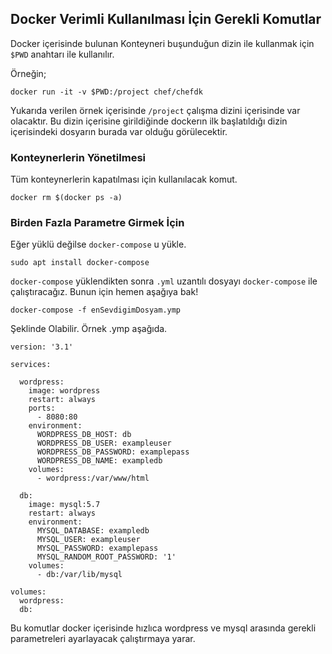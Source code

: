 ## Docker Verimli Kullanılması İçin Gerekli Komutlar

Docker içerisinde bulunan Konteyneri buşunduğun dizin ile kullanmak için `$PWD` anahtarı ile kullanılır.


Örneğin;

`docker run -it -v $PWD:/project chef/chefdk`

Yukarıda verilen örnek içerisinde `/project` çalışma dizini içerisinde var olacaktır. Bu dizin içerisine girildiğinde dockerın ilk başlatıldığı dizin içerisindeki dosyarın burada var olduğu görülecektir. 


### Konteynerlerin Yönetilmesi

Tüm konteynerlerin kapatılması için kullanılacak komut.

`docker rm $(docker ps -a)`

### Birden Fazla Parametre Girmek İçin

Eğer yüklü değilse `docker-compose` u yükle.

`sudo apt install docker-compose`

`docker-compose` yüklendikten sonra `.yml` uzantılı dosyayı `docker-compose` ile çalıştıracağız. Bunun için hemen aşağıya bak!

`docker-compose -f enSevdigimDosyam.ymp`

Şeklinde Olabilir. Örnek .ymp aşağıda. 

```
version: '3.1'

services:

  wordpress:
    image: wordpress
    restart: always
    ports:
      - 8080:80
    environment:
      WORDPRESS_DB_HOST: db
      WORDPRESS_DB_USER: exampleuser
      WORDPRESS_DB_PASSWORD: examplepass
      WORDPRESS_DB_NAME: exampledb
    volumes:
      - wordpress:/var/www/html

  db:
    image: mysql:5.7
    restart: always
    environment:
      MYSQL_DATABASE: exampledb
      MYSQL_USER: exampleuser
      MYSQL_PASSWORD: examplepass
      MYSQL_RANDOM_ROOT_PASSWORD: '1'
    volumes:
      - db:/var/lib/mysql

volumes:
  wordpress:
  db:

```
Bu komutlar docker içerisinde hızlıca wordpress ve mysql arasında gerekli parametreleri ayarlayacak çalıştırmaya yarar.


